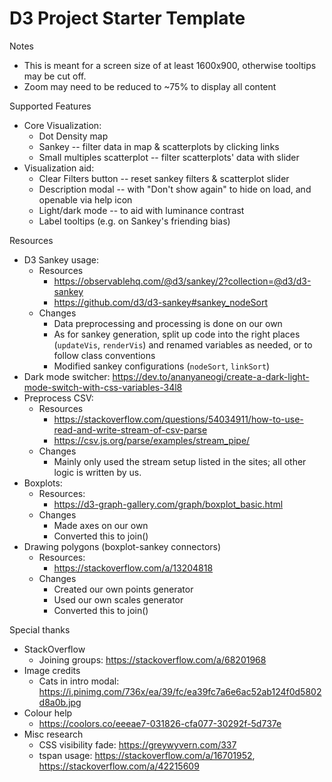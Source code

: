 # D3 Project Starter Template

Notes
- This is meant for a screen size of at least 1600x900, otherwise tooltips may be cut off.
- Zoom may need to be reduced to ~75% to display all content

Supported Features
- Core Visualization: 
  - Dot Density map 
  - Sankey -- filter data in map & scatterplots by clicking links
  - Small multiples scatterplot -- filter scatterplots' data with slider
- Visualization aid: 
  - Clear Filters button -- reset sankey filters & scatterplot slider
  - Description modal -- with "Don't show again" to hide on load, and openable via help icon
  - Light/dark mode -- to aid with luminance contrast
  - Label tooltips (e.g. on Sankey's friending bias)

Resources
- D3 Sankey usage: 
  - Resources
    - https://observablehq.com/@d3/sankey/2?collection=@d3/d3-sankey
    - https://github.com/d3/d3-sankey#sankey_nodeSort
  - Changes
    - Data preprocessing and processing is done on our own
    - As for sankey generation, split up code into the right places (`updateVis`, `renderVis`)
      and renamed variables as needed, or to follow class conventions
    - Modified sankey configurations (`nodeSort`, `linkSort`)
- Dark mode switcher: https://dev.to/ananyaneogi/create-a-dark-light-mode-switch-with-css-variables-34l8
- Preprocess CSV:
  - Resources
    - https://stackoverflow.com/questions/54034911/how-to-use-read-and-write-stream-of-csv-parse
    - https://csv.js.org/parse/examples/stream_pipe/
  - Changes
    - Mainly only used the stream setup listed in the sites; all other logic is written by us.
- Boxplots:
  - Resources:
    - https://d3-graph-gallery.com/graph/boxplot_basic.html
  - Changes
    - Made axes on our own
    - Converted this to join()
- Drawing polygons (boxplot-sankey connectors)
  - Resources: 
    - https://stackoverflow.com/a/13204818
  - Changes
    - Created our own points generator
    - Used our own scales generator
    - Converted this to join()

Special thanks
- StackOverflow
  - Joining groups: https://stackoverflow.com/a/68201968
- Image credits
  - Cats in intro modal: https://i.pinimg.com/736x/ea/39/fc/ea39fc7a6e6ac52ab124f0d5802d8a0b.jpg
- Colour help
  - https://coolors.co/eeeae7-031826-cfa077-30292f-5d737e
- Misc research
  - CSS visibility fade: https://greywyvern.com/337
  - tspan usage: https://stackoverflow.com/a/16701952, https://stackoverflow.com/a/42215609